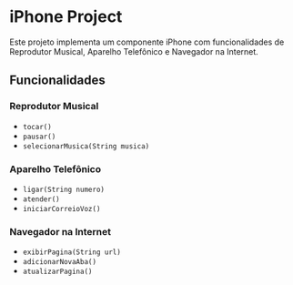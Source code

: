 
# iPhone Project

Este projeto implementa um componente iPhone com funcionalidades de Reprodutor Musical, Aparelho Telefônico e Navegador na Internet.


## Funcionalidades

### Reprodutor Musical
- `tocar()`
- `pausar()`
- `selecionarMusica(String musica)`

### Aparelho Telefônico
- `ligar(String numero)`
- `atender()`
- `iniciarCorreioVoz()`

### Navegador na Internet
- `exibirPagina(String url)`
- `adicionarNovaAba()`
- `atualizarPagina()`
